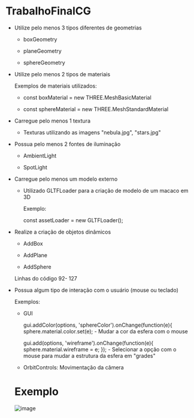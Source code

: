 # TrabalhoFinalCG

- Utilize pelo menos 3 tipos diferentes de geometrias
  
  - boxGeometry
  
  - planeGeometry
  
  - sphereGeometry

- Utilize pelo menos 2 tipos de materiais

     Exemplos de materiais utilizados:

   - const boxMaterial = new THREE.MeshBasicMaterial
    
   - const sphereMaterial = new THREE.MeshStandardMaterial

- Carregue pelo menos 1 textura
    
   - Texturas utilizando as imagens "nebula.jpg", "stars.jpg"
    
- Possua pelo menos 2 fontes de iluminação
  
  - AmbientLight
  
  - SpotLight

- Carregue pelo menos um modelo externo

   - Utilizado GLTFLoader para a criação de modelo de um macaco em 3D
    
      Exemplo:
    
     const assetLoader = new GLTFLoader();

- Realize a criação de objetos dinâmicos
  
   - AddBox
  
   - AddPlane
  
   - AddSphere
  
    Linhas do código 92- 127

- Possua algum tipo de interação com o usuário (mouse ou teclado)

    Exemplos: 

   - GUI
    
      gui.addColor(options, 'sphereColor').onChange(function(e){
     sphere.material.color.set(e); - Mudar a cor da esfera com o mouse

      gui.add(options, 'wireframe').onChange(function(e){
      sphere.material.wireframe = e;
      }); - Selecionar a opção com o mouse para mudar a estrutura da esfera em "grades"


   - OrbitControls: Movimentação da câmera
    
    # Exemplo
    
    ![image](https://user-images.githubusercontent.com/37126620/189152386-ea0871ac-131a-458b-9d47-344d6ad7f71a.png)
